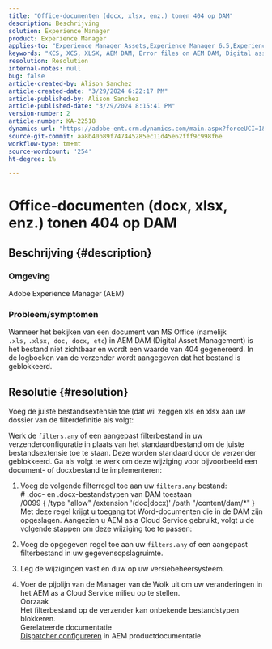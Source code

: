```yaml
---
title: "Office-documenten (docx, xlsx, enz.) tonen 404 op DAM"
description: Beschrijving
solution: Experience Manager
product: Experience Manager
applies-to: "Experience Manager Assets,Experience Manager 6.5,Experience Manager"
keywords: "KCS, XCS, XLSX, AEM DAM, Error files on AEM DAM, Digital asset management, doc, docx, office"
resolution: Resolution
internal-notes: null
bug: false
article-created-by: Alison Sanchez
article-created-date: "3/29/2024 6:22:17 PM"
article-published-by: Alison Sanchez
article-published-date: "3/29/2024 8:15:41 PM"
version-number: 2
article-number: KA-22518
dynamics-url: "https://adobe-ent.crm.dynamics.com/main.aspx?forceUCI=1&pagetype=entityrecord&etn=knowledgearticle&id=1455f040-f9ed-ee11-a203-6045bd045872"
source-git-commit: aa8b40b89f747445285ec11d45e62fff9c998f6e
workflow-type: tm+mt
source-wordcount: '254'
ht-degree: 1%

---
```


# Office-documenten (docx, xlsx, enz.) tonen 404 op DAM

## Beschrijving {#description}


### Omgeving

Adobe Experience Manager (AEM)

### Probleem/symptomen

Wanneer het bekijken van een document van MS Office (namelijk `.xls,` `.xlsx, doc, docx, etc`) in AEM DAM (Digital Asset Management) is het bestand niet zichtbaar en wordt een waarde van 404 gegenereerd. In de logboeken van de verzender wordt aangegeven dat het bestand is geblokkeerd.




## Resolutie {#resolution}


Voeg de juiste bestandsextensie toe (dat wil zeggen xls en xlsx aan uw dossier van de filterdefinitie als volgt:

Werk de `filters.any` of een aangepast filterbestand in uw verzenderconfiguratie in plaats van het standaardbestand om de juiste bestandsextensie toe te staan. Deze worden standaard door de verzender geblokkeerd. Ga als volgt te werk om deze wijziging voor bijvoorbeeld een document- of docxbestand te implementeren:

1. Voeg de volgende filterregel toe aan uw `filters.any` bestand:
   <br># .doc- en .docx-bestandstypen van DAM toestaan
   <br>/0099 { /type &quot;allow&quot; /extension &#39;(doc|docx)&#39; /path &quot;/content/dam/\*&quot; }<br>
Met deze regel krijgt u toegang tot Word-documenten die in de DAM zijn opgeslagen. Aangezien u AEM as a Cloud Service gebruikt, volgt u de volgende stappen om deze wijziging toe te passen:



2. Voeg de opgegeven regel toe aan uw `filters.any` of een aangepast filterbestand in uw gegevensopslagruimte.
3. Leg de wijzigingen vast en duw op uw versiebeheersysteem.
4. Voer de pijplijn van de Manager van de Wolk uit om uw veranderingen in het AEM as a Cloud Service milieu op te stellen.
   <br>Oorzaak<br>
Het filterbestand op de verzender kan onbekende bestandstypen blokkeren.
   <br>Gerelateerde documentatie<br>
   [Dispatcher configureren](https://experienceleague.adobe.com/docs/experience-manager-dispatcher/using/configuring/dispatcher-configuration.html?lang=en) in AEM productdocumentatie.
   <br> <br>

